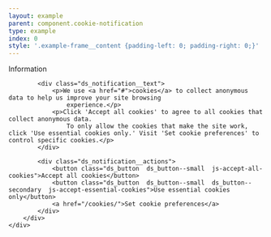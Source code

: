 ```yaml
---
layout: example
parent: component.cookie-notification
type: example
index: 0
style: '.example-frame__content {padding-left: 0; padding-right: 0;}'
---
```


<div id="cookie-notice" class="ds_notification  ds_notification--large  ds_notification--cookie  js-initial-cookie-content  fully-hidden" data-module="ds-cookie-notification">
    <div class="ds_wrapper">
        <div class="ds_notification__content">
            <div role="heading" class="visually-hidden">Information</div>

            <div class="ds_notification__text">
                <p>We use <a href="#">cookies</a> to collect anonymous data to help us improve your site browsing
                    experience.</p>
                <p>Click 'Accept all cookies' to agree to all cookies that collect anonymous data.
                    To only allow the cookies that make the site work, click 'Use essential cookies only.' Visit 'Set cookie preferences' to control specific cookies.</p>
            </div>

            <div class="ds_notification__actions">
                <button class="ds_button  ds_button--small  js-accept-all-cookies">Accept all cookies</button>
                <button class="ds_button  ds_button--small  ds_button--secondary  js-accept-essential-cookies">Use essential cookies only</button>
                <a href="/cookies/">Set cookie preferences</a>
            </div>
        </div>
    </div>
</div>
